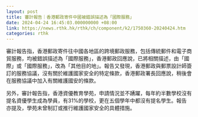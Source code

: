 ```yaml
---
layout: post
title: 審計報告｜香港郵政寄件中國被錯誤描述為「國際服務」
date: 2024-04-24 16:45:03.000000000 +08:00
link: https://news.rthk.hk/rthk/ch/component/k2/1750360-20240424.htm
categories: rthk
---
```


審計報告指，香港郵政寄件往中國各地區的跨境郵政服務，包括傳統郵件和電子商貿服務，均被錯誤描述為「國際服務」，香港郵政回應說，已將相關描述，由「國際」或「國際服務」，改為「其他目的地」。報告又發現，香港郵政與郵票設計師簽訂的服務協議，沒有關於維護國家安全的特定條款，香港郵政署長回應說，稍後會在服務協議中加入有關維護國安的條款。

另外，審計報告指，香港資優教育學苑，申請情況並不踴躍，每年約半數學校沒有提名資優學生成為學員，有31%的學校，更在五個學年中都沒有提名學生。報告亦提及，學苑未曾制訂或推行維護國家安全的具體措施。
